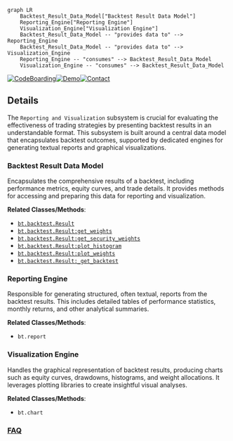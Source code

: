 ```mermaid
graph LR
    Backtest_Result_Data_Model["Backtest Result Data Model"]
    Reporting_Engine["Reporting Engine"]
    Visualization_Engine["Visualization Engine"]
    Backtest_Result_Data_Model -- "provides data to" --> Reporting_Engine
    Backtest_Result_Data_Model -- "provides data to" --> Visualization_Engine
    Reporting_Engine -- "consumes" --> Backtest_Result_Data_Model
    Visualization_Engine -- "consumes" --> Backtest_Result_Data_Model
```

[![CodeBoarding](https://img.shields.io/badge/Generated%20by-CodeBoarding-9cf?style=flat-square)](https://github.com/CodeBoarding/GeneratedOnBoardings)[![Demo](https://img.shields.io/badge/Try%20our-Demo-blue?style=flat-square)](https://www.codeboarding.org/demo)[![Contact](https://img.shields.io/badge/Contact%20us%20-%20contact@codeboarding.org-lightgrey?style=flat-square)](mailto:contact@codeboarding.org)

## Details

The `Reporting and Visualization` subsystem is crucial for evaluating the effectiveness of trading strategies by presenting backtest results in an understandable format. This subsystem is built around a central data model that encapsulates backtest outcomes, supported by dedicated engines for generating textual reports and graphical visualizations.

### Backtest Result Data Model
Encapsulates the comprehensive results of a backtest, including performance metrics, equity curves, and trade details. It provides methods for accessing and preparing this data for reporting and visualization.


**Related Classes/Methods**:

- <a href="https://github.com/pmorissette/bt/blob/master/bt/backtest.py" target="_blank" rel="noopener noreferrer">`bt.backtest.Result`</a>
- <a href="https://github.com/pmorissette/bt/blob/master/bt/backtest.py" target="_blank" rel="noopener noreferrer">`bt.backtest.Result:get_weights`</a>
- <a href="https://github.com/pmorissette/bt/blob/master/bt/backtest.py" target="_blank" rel="noopener noreferrer">`bt.backtest.Result:get_security_weights`</a>
- <a href="https://github.com/pmorissette/bt/blob/master/bt/backtest.py" target="_blank" rel="noopener noreferrer">`bt.backtest.Result:plot_histogram`</a>
- <a href="https://github.com/pmorissette/bt/blob/master/bt/backtest.py" target="_blank" rel="noopener noreferrer">`bt.backtest.Result:plot_weights`</a>
- <a href="https://github.com/pmorissette/bt/blob/master/bt/backtest.py" target="_blank" rel="noopener noreferrer">`bt.backtest.Result:_get_backtest`</a>


### Reporting Engine
Responsible for generating structured, often textual, reports from the backtest results. This includes detailed tables of performance statistics, monthly returns, and other analytical summaries.


**Related Classes/Methods**:

- `bt.report`


### Visualization Engine
Handles the graphical representation of backtest results, producing charts such as equity curves, drawdowns, histograms, and weight allocations. It leverages plotting libraries to create insightful visual analyses.


**Related Classes/Methods**:

- `bt.chart`




### [FAQ](https://github.com/CodeBoarding/GeneratedOnBoardings/tree/main?tab=readme-ov-file#faq)